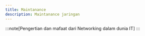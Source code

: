 ```yaml
---
title: Maintanance
description: Maintanance jaringan
---
```


:::note[Pengertian dan mafaat dari Networking dalam dunia IT]
:::

